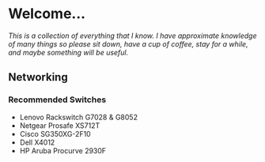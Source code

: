 # Welcome...
_This is a collection of everything that I know. I have approximate knowledge of many things so please sit down, have a cup of coffee, stay for a while, and maybe something will be useful._

## Networking

### Recommended Switches
* Lenovo Rackswitch G7028 & G8052
* Netgear Prosafe XS712T
* Cisco SG350XG-2F10
* Dell X4012
* HP Aruba Procurve 2930F
